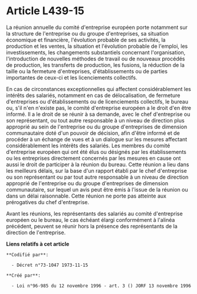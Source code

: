 # Article L439-15

La réunion annuelle du comité d'entreprise européen porte notamment sur la structure de l'entreprise ou du groupe
d'entreprises, sa situation économique et financière, l'évolution probable de ses activités, la production et les ventes, la
situation et l'évolution probable de l'emploi, les investissements, les changements substantiels concernant l'organisation,
l'introduction de nouvelles méthodes de travail ou de nouveaux procédés de production, les transferts de production, les
fusions, la réduction de la taille ou la fermeture d'entreprises, d'établissements ou de parties importantes de ceux-ci et
les licenciements collectifs.

En cas de circonstances exceptionnelles qui affectent considérablement les intérêts des salariés, notamment en cas de
délocalisation, de fermeture d'entreprises ou d'établissements ou de licenciements collectifs, le bureau ou, s'il n'en
n'existe pas, le comité d'entreprise européen a le droit d'en être informé. Il a le droit de se réunir à sa demande, avec le
chef d'entreprise ou son représentant, ou tout autre responsable à un niveau de direction plus approprié au sein de
l'entreprise ou du groupe d'entreprises de dimension communautaire doté d'un pouvoir de décision, afin d'être informé et de
procéder à un échange de vues et à un dialogue sur les mesures affectant considérablement les intérêts des salariés. Les
membres du comité d'entreprise européen qui ont été élus ou désignés par les établissements ou les entreprises directement
concernés par les mesures en cause ont aussi le droit de participer à la réunion du bureau. Cette réunion a lieu dans les
meilleurs délais, sur la base d'un rapport établi par le chef d'entreprise ou son représentant ou par tout autre responsable
à un niveau de direction approprié de l'entreprise ou du groupe d'entreprises de dimension communautaire, sur lequel un avis
peut être émis à l'issue de la réunion ou dans un délai raisonnable. Cette réunion ne porte pas atteinte aux prérogatives du
chef d'entreprise.

Avant les réunions, les représentants des salariés au comité d'entreprise européen ou le bureau, le cas échéant élargi
conformément à l'alinéa précédent, peuvent se réunir hors la présence des représentants de la direction de l'entreprise.

**Liens relatifs à cet article**

	**Codifié par**:

	  - Décret n°73-1047 1973-11-15

	**Créé par**:

	  - Loi n°96-985 du 12 novembre 1996 - art. 3 () JORF 13 novembre 1996
